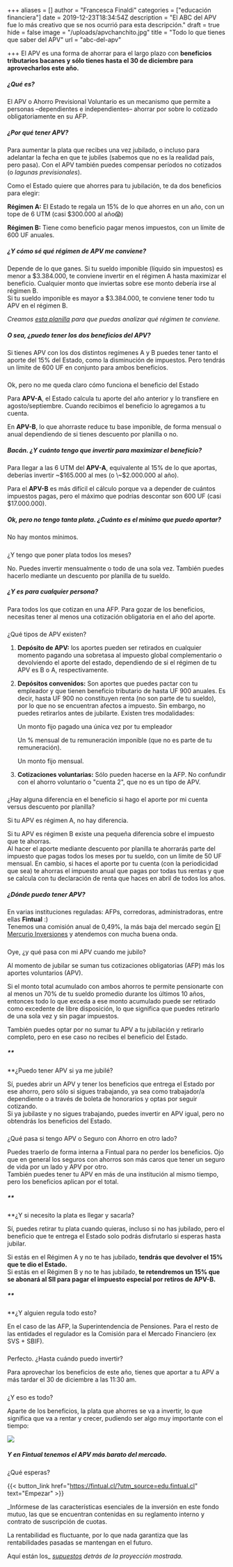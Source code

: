 +++
aliases = []
author = "Francesca Finaldi"
categories = ["educación financiera"]
date = 2019-12-23T18:34:54Z
description = "El ABC del APV fue lo más creativo que se nos ocurrió para esta descripción."
draft = true
hide = false
image = "/uploads/apvchanchito.jpg"
title = "Todo lo que tienes que saber del APV"
url = "abc-del-apv"

+++
El APV es una forma de ahorrar para el largo plazo con **beneficios tributarios bacanes y sólo tienes hasta el 30 de diciembre para aprovecharlos este año.**

##### ¿Qué es?

El APV o Ahorro Previsional Voluntario es un mecanismo que permite a personas –dependientes e independientes– ahorrar por sobre lo cotizado obligatoriamente en su AFP.

##### ¿Por qué tener APV?

Para aumentar la plata que recibes una vez jubilado, o incluso para adelantar la fecha en que te jubiles (sabemos que no es la realidad país, pero pasa). Con el APV también puedes compensar períodos no cotizados (o _lagunas previsionales_).

Como el Estado quiere que ahorres para tu jubilación, te da dos beneficios para elegir:

**Régimen A:** El Estado te regala un 15% de lo que ahorres en un año, con un tope de 6 UTM (casi $300.000 al año😱)

**Régimen B:** Tiene como beneficio pagar menos impuestos, con un límite de 600 UF anuales.

##### ¿Y cómo sé qué régimen de APV me conviene?

Depende de lo que ganes. Si tu sueldo imponible (líquido sin impuestos) es menor a $3.384.000, te conviene invertir en el régimen A hasta maximizar el beneficio. Cualquier monto que inviertas sobre ese monto debería irse al régimen B.  
Si tu sueldo imponible es mayor a $3.384.000, te conviene tener todo tu APV en el régimen B.

_Creamos_ [_esta planilla_](https://docs.google.com/spreadsheets/d/1jnpbeqiFwQ1qFFITIaMBAy0F3B9_MXm8MdDC8MQNDaA/copy) _para que puedas analizar qué régimen te conviene._

##### O sea, ¿puedo tener los dos beneficios del APV?

Si tienes APV con los dos distintos regímenes A y B puedes tener tanto el aporte del 15% del Estado, como la disminución de impuestos. Pero tendrás un límite de 600 UF en conjunto para ambos beneficios.

#####   
Ok, pero no me queda claro cómo funciona el beneficio del Estado

Para **APV-A**, el Estado calcula tu aporte del año anterior y lo transfiere en agosto/septiembre. Cuando recibimos el beneficio lo agregamos a tu cuenta.

En **APV-B**, lo que ahorraste reduce tu base imponible, de forma mensual o anual dependiendo de si tienes descuento por planilla o no.

##### Bacán. ¿Y cuánto tengo que invertir para maximizar el beneficio?

Para llegar a las 6 UTM del **APV-A**, equivalente al 15% de lo que aportas, deberías invertir \~$165.000 al mes (o \~$2.000.000 al año).

Para el **APV-B** es más difícil el cálculo porque va a depender de cuántos impuestos pagas, pero el máximo que podrías descontar son 600 UF (casi $17.000.000).

##### Ok, pero no tengo tanta plata. ¿Cuánto es el mínimo que puedo aportar?

No hay montos mínimos.

#####   
​¿Y tengo que poner plata todos los meses?

No. Puedes invertir mensualmente o todo de una sola vez. También puedes hacerlo mediante un descuento por planilla de tu sueldo.

##### ¿Y es para cualquier persona?

Para todos los que cotizan en una AFP. Para gozar de los beneficios, necesitas tener al menos una cotización obligatoria en el año del aporte.

#####   
¿Qué tipos de APV existen?

1.  **Depósito de APV:** los aportes pueden ser retirados en cualquier momento pagando una sobretasa al impuesto global complementario o devolviendo el aporte del estado, dependiendo de si el régimen de tu APV es B o A, respectivamente.
2. **Depósitos convenidos:** Son aportes que puedes pactar con tu empleador y que tienen beneficio tributario de hasta UF 900 anuales. Es decir, hasta UF 900 no constituyen renta (no son parte de tu sueldo), por lo que no se encuentran afectos a impuesto. Sin embargo, no puedes retirarlos antes de jubilarte. Existen tres modalidades:

   Un monto fijo pagado una única vez por tu empleador

   Un % mensual de tu remuneración imponible (que no es parte de tu remuneración).

   Un monto fijo mensual.
3. **Cotizaciones voluntarias:** Sólo pueden hacerse en la AFP. No confundir con el ahorro voluntario o "cuenta 2", que no es un tipo de APV.

#####   
¿Hay alguna diferencia en el beneficio si hago el aporte por mi cuenta versus descuento por planilla?

Si tu APV es régimen A, no hay diferencia.

Si tu APV es régimen B existe una pequeña diferencia sobre el impuesto que te ahorras.  
Al hacer el aporte mediante descuento por planilla te ahorrarás parte del impuesto que pagas todos los meses por tu sueldo, con un límite de 50 UF mensual. En cambio, si haces el aporte por tu cuenta (con la periodicidad que sea) te ahorras el impuesto anual que pagas por todas tus rentas y que se calcula con tu declaración de renta que haces en abril de todos los años.

##### ¿Dónde puedo tener APV?

En varias instituciones reguladas: AFPs, corredoras, administradoras, entre ellas **Fintual** :)  
Tenemos una comisión anual de 0,49%, la más baja del mercado según [El Mercurio Inversiones](http://www.elmercurio.com/Inversiones/Noticias/Analisis/2019/01/25/Nueva-serie-APV-de-fondos-mutuos-de-Fintual-es-la-mas-barata-del-mercado.aspx) y atendemos con mucha buena onda.

#####   
Oye, ¿y qué pasa con mi APV cuando me jubilo?

Al momento de jubilar se suman tus cotizaciones obligatorias (AFP) más los aportes voluntarios (APV).

Si el monto total acumulado con ambos ahorros te permite pensionarte con al menos un 70% de tu sueldo promedio durante los últimos 10 años, entonces todo lo que exceda a ese monto acumulado puede ser retirado como excedente de libre disposición, lo que significa que puedes retirarlo de una sola vez y sin pagar impuestos.

También puedes optar por no sumar tu APV a tu jubilación y retirarlo completo, pero en ese caso no recibes el beneficio del Estado.

##### **  
**¿Puedo tener APV si ya me jubilé?

Sí, puedes abrir un APV y tener los beneficios que entrega el Estado por ese ahorro, pero sólo si sigues trabajando, ya sea como trabajador/a dependiente o a través de boleta de honorarios y optas por seguir cotizando.  
Si ya jubilaste y no sigues trabajando, puedes invertir en APV igual, pero no obtendrás los beneficios del Estado.

#####   
¿Qué pasa si tengo APV o Seguro con Ahorro en otro lado?

Puedes traerlo de forma interna a Fintual para no perder los beneficios. Ojo que en general los seguros con ahorros son más caros que tener un seguro de vida por un lado y APV por otro.   
También puedes tener tu APV en más de una institución al mismo tiempo, pero los beneficios aplican por el total.

##### **  
**¿Y si necesito la plata es llegar y sacarla?

Sí, puedes retirar tu plata cuando quieras, incluso si no has jubilado, pero el beneficio que te entrega el Estado solo podrás disfrutarlo si esperas hasta jubilar.

Si estás en el Régimen A y no te has jubilado, **tendrás que devolver el 15% que te dio el Estado.**  
Si estás en el Régimen B y no te has jubilado, **te retendremos un 15% que se abonará al SII para pagar el impuesto especial por retiros de APV-B.**

##### **  
**¿Y alguien regula todo esto?

En el caso de las AFP, la Superintendencia de Pensiones. Para el resto de las entidades el regulador es la Comisión para el Mercado Financiero (ex SVS + SBIF).

#####   
Perfecto. ¿Hasta cuándo puedo invertir?

Para aprovechar los beneficios de este año, tienes que aportar a tu APV a más tardar el 30 de diciembre a las 11:30 am.

#####   
¿Y eso es todo?

Aparte de los beneficios, la plata que ahorres se va a invertir, lo que significa que va a rentar y crecer, pudiendo ser algo muy importante con el tiempo:

![](/uploads/APVeneltiempo.png)

##### Y en Fintual tenemos el APV más barato del mercado.

¿Qué esperas?

{{< button_link href="https://fintual.cl/?utm_source=edu.fintual.cl" text="Empezar" >}}

_Infórmese de las características esenciales de la inversión en este fondo mutuo, las que se encuentran contenidas en su reglamento interno y contrato de suscripción de cuotas.

La rentabilidad es fluctuante, por lo que nada garantiza que las rentabilidades pasadas se mantengan en el futuro.

Aquí están los_ [_supuestos_](https://edu.fintual.cl/simulaciones-mail-apv-octubre-2019/) _detrás de la proyección mostrada._